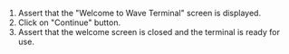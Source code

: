 1. Assert that the "Welcome to Wave Terminal" screen is displayed.
2. Click on "Continue" button.
3. Assert that the welcome screen is closed and the terminal is ready for use.